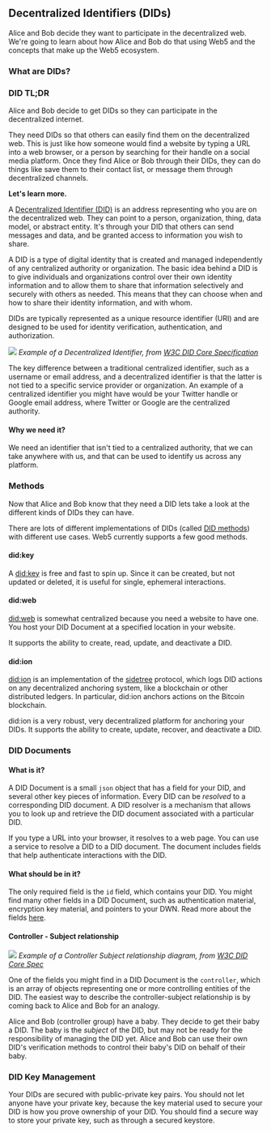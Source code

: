 ## Decentralized Identifiers (DIDs)
Alice and Bob decide they want to participate in the decentralized web. We're going to learn about how Alice and Bob do that using Web5 and the concepts that make up the Web5 ecosystem.

### What are DIDs?
### DID TL;DR

Alice and Bob decide to get DIDs so they can participate in the decentralized internet. 

They need DIDs so that others can easily find them on the decentralized web. This is just like how someone would find a website by typing a URL into a web browser, or a person by searching for their handle on a social media platform. Once they find Alice or Bob through their DIDs, they can do things like save them to their contact list, or message them through decentralized channels. 

**Let's learn more.**

A [Decentralized Identifier (DID)](https://www.w3.org/TR/did-core/) is an address representing who you are on the decentralized web. They can point to a person, organization, thing, data model, or abstract entity. It's through your DID that others can send messages and data, and be granted access to information you wish to share.


A DID is a type of digital identity that is created and managed independently of any centralized authority or organization. The basic idea behind a DID is to give individuals and organizations control over their own identity information and to allow them to share that information selectively and securely with others as needed. This means that they can choose when and how to share their identity information, and with whom.

DIDs are typically represented as a unique resource identifier (URI) and are designed to be used for identity verification, authentication, and authorization.

![](https://i.imgur.com/jjrB9SG.png)
*Example of a Decentralized Identifier, from [W3C DID Core Specification](https://www.w3.org/TR/did-core/#a-simple-example)*

The key difference between a traditional centralized identifier, such as a username or email address, and a decentralized identifier is that the latter is not tied to a specific service provider or organization. An example of a centralized identifier you might have would be your Twitter handle or Google email address, where Twitter or Google are the centralized authority.


#### Why we need it?
We need an identifier that isn't tied to a centralized authority, that we can take anywhere with us, and that can be used to identify us across any platform.
### Methods
Now that Alice and Bob know that they need a DID lets take a look at the different kinds of DIDs they can have.

There are lots of different implementations of DIDs (called [DID methods](https://www.w3.org/TR/did-core/#methods)) with different use cases. Web5 currently supports a few good methods.

#### did:key
A [did:key](https://w3c-ccg.github.io/did-method-key/) is free and fast to spin up. Since it can be created, but not updated or deleted, it is useful for single, ephemeral interactions.

#### did:web
[did:web](https://w3c-ccg.github.io/did-method-web/) is somewhat centralized because you need a website to have one. You host your DID Document at a specified location in your website.

It supports the ability to create, read, update, and deactivate a DID.

#### did:ion
[did:ion](https://identity.foundation/sidetree/spec/) is an implementation of the [sidetree](https://identity.foundation/sidetree/spec/) protocol, which logs DID actions on any decentralized anchoring system, like a blockchain or other distributed ledgers. In particular, did:ion anchors actions on the Bitcoin blockchain.

did:ion is a very robust, very decentralized platform for anchoring your DIDs. It supports the ability to create, update, recover, and deactivate a DID.

### DID Documents
#### What is it?
A DID Document is a small `json` object that has a field for your DID, and several other key pieces of information. Every DID can be *resolved* to a corresponding DID document. A DID resolver is a mechanism that allows you to look up and retrieve the DID document associated with a particular DID.

If you type a URL into your browser, it resolves to a web page. You can use a service to resolve a DID to a DID document. The document includes fields that help authenticate interactions with the DID.

#### What should be in it?
The only required field is the `id` field, which contains your DID. You might find many other fields in a DID Document, such as authentication material, encryption key material, and pointers to your DWN. Read more about the fields [here](https://www.w3.org/TR/did-core/#core-properties).


#### Controller - Subject relationship
![](https://i.imgur.com/OdWtmlt.png)
*Example of a Controller Subject relationship diagram, from [W3C DID Core Spec](https://www.w3.org/TR/did-core/)*

One of the fields you might find in a DID Document is the `controller`, which is an array of objects representing one or more controlling entities of the DID. The easiest way to describe the controller-subject relationship is by coming back to Alice and Bob for an analogy.


Alice and Bob (controller group) have a baby. They decide to get their baby a DID. The baby is the *subject* of the DID, but may not be ready for the responsibility of managing the DID yet. Alice and Bob can use their own DID's verification methods to control their baby's DID on behalf of their baby.


### DID Key Management
Your DIDs are secured with public-private key pairs. You should not let anyone have your private key, because the key material used to secure your DID is how you prove ownership of your DID. You should find a secure way to store your private key, such as through a secured keystore.
